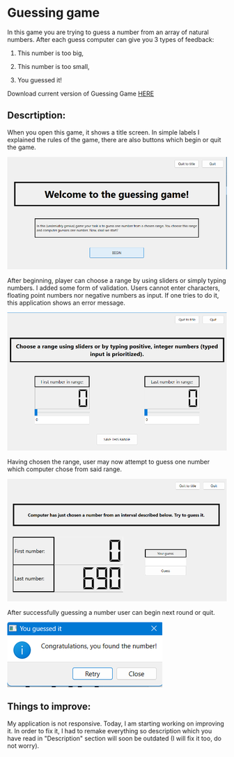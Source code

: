 # Guessing game

In this game you are trying to guess a number from an array of natural numbers. After each guess computer can give you 3 types of feedback:

1) This number is too big,

2) This number is too small,

3) You guessed it!

Download current version of Guessing Game [HERE](https://github.com/AdrianSuliga/Simple_Games/releases/tag/guessing_game_5)

Descrtiption:
---

When you open this game, it shows a title screen. In simple labels I explained the rules of the game, there are also buttons which begin or quit the game.

![Screenshot of title screen](/Guess_a_number/Screenshots/Screenshot_1.png "Title screen")

After beginning, player can choose a range by using sliders or simply typing numbers. I added some form of validation. Users cannot enter characters, floating point
numbers nor negative numbers as input. If one tries to do it, this application shows an error message.

![Screenshot of window where user can choose an array of numbers](/Guess_a_number/Screenshots/Screenshot_2.png "Choose range")

Having chosen the range, user may now attempt to guess one number which computer chose from said range.

![Screenshot of window where user tries to guess a number](/Guess_a_number/Screenshots/Screenshot_3.png "Guess a number")

After successfully guessing a number user can begin next round or quit.

![Screenshot of meassage which user receives after a correct guess](/Guess_a_number/Screenshots/Screenshot_4.png "Message")

Things to improve:
---
My application is not responsive. Today, I am starting working on improving it. In order to fix it, I had to remake everything so description which you have read in "Description" section will soon be outdated (I will fix it too, do not worry).

